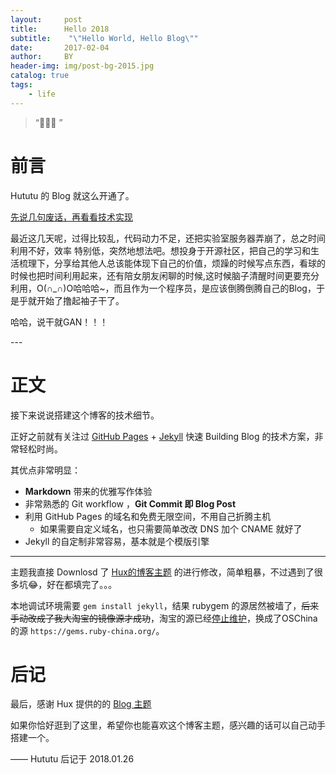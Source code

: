 ```yaml
---
layout:     post
title:      Hello 2018
subtitle:    "\"Hello World, Hello Blog\""
date:       2017-02-04
author:     BY
header-img: img/post-bg-2015.jpg
catalog: true
tags:
    - life
---
```


> “🙉🙉🙉 ”


# 前言

Hututu 的 Blog 就这么开通了。


[先说几句废话，再看看技术实现 ](#build) 

最近这几天呢，过得比较乱，代码动力不足，还把实验室服务器弄崩了，总之时间利用不好，效率 特别低，突然地想法吧。想投身于开源社区，把自己的学习和生活梳理下，分享给其他人总该能体现下自己的价值，烦躁的时候写点东西，看球的时候也把时间利用起来，还有陪女朋友闲聊的时候,这时候脑子清醒时间更要充分利用，O(∩_∩)O哈哈哈~，而且作为一个程序员，是应该倒腾倒腾自己的Blog，于是乎就开始了撸起袖子干了。

哈哈，说干就GAN！！！
<p id = "build"></p>
---

# 正文

接下来说说搭建这个博客的技术细节。  

正好之前就有关注过 [GitHub Pages](https://pages.github.com/) + [Jekyll](http://jekyllrb.com/) 快速 Building Blog 的技术方案，非常轻松时尚。

其优点非常明显：

* **Markdown** 带来的优雅写作体验
* 非常熟悉的 Git workflow ，**Git Commit 即 Blog Post**
* 利用 GitHub Pages 的域名和免费无限空间，不用自己折腾主机
	* 如果需要自定义域名，也只需要简单改改 DNS 加个 CNAME 就好了 
* Jekyll 的自定制非常容易，基本就是个模版引擎

---

主题我直接 Downlosd 了 [Hux的博客主题](https://huangxuan.me/) 的进行修改，简单粗暴，不过遇到了很多坑😂，好在都填完了。。。

本地调试环境需要 `gem install jekyll`，结果 rubygem 的源居然被墙了，~~后来手动改成了我大淘宝的镜像源才成功~~，淘宝的源已经[停止维护](https://gems.ruby-china.org/)，换成了OSChina的源 `https://gems.ruby-china.org/`。

# 后记

最后，感谢 Hux 提供的的 [Blog 主题](https://github.com/Huxpro/huxpro.github.io)

如果你恰好逛到了这里，希望你也能喜欢这个博客主题，感兴趣的话可以自己动手搭建一个。

—— Hututu 后记于 2018.01.26
